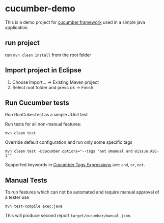 # cucumber-demo
This is a demo project for [cucumber framework](https://cucumber.io/) used in a simple java application.

## run project
run `mvn clean install` from the root folder

## Import project in Eclipse

1. Choose Import... -> Existing Maven project
2. Select root folder and press ok -> Finish

## Run Cucumber tests

Run RunCukesTest as a simple JUnit test

Run tests for all non-manual features:

`mvn clean test`

Override default configuration and run only some specific tags 

`mvn clean test -Dcucumber.options="--tags 'not @manual and @issue:ABC-1'"`

Supported keywords in [Cucumber Tags Expressions](https://github.com/cucumber/cucumber/tree/master/tag-expressions) 
are: `and`, `or`, `not`.

## Manual Tests

To run features which can not be automated and require manual approval of a tester use

`mvn test-compile exec:java` 

This will produce second report `target/cucumber/manual.json`.